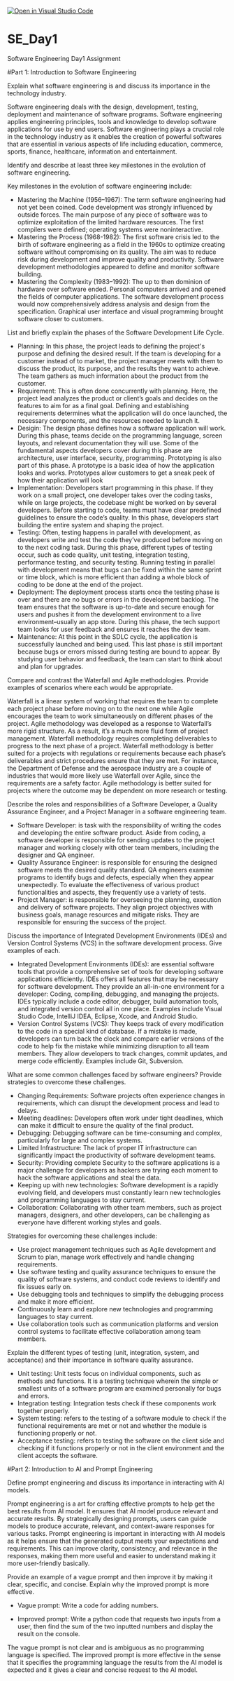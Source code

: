 [![Open in Visual Studio Code](https://classroom.github.com/assets/open-in-vscode-2e0aaae1b6195c2367325f4f02e2d04e9abb55f0b24a779b69b11b9e10269abc.svg)](https://classroom.github.com/online_ide?assignment_repo_id=15566108&assignment_repo_type=AssignmentRepo)
# SE_Day1
Software Engineering Day1 Assignment

#Part 1: Introduction to Software Engineering

Explain what software engineering is and discuss its importance in the technology industry.


Software engineering deals with the design, development, testing, deployment and maintenance of software programs. Software engineering applies engineering principles, tools and knowledge to develop software applications for use by end users. Software engineering plays a crucial role in the technology industry as it enables the creation of powerful softwares that are essential in various aspects of life including education, commerce, sports, finance, healthcare, information and entertainment. 

Identify and describe at least three key milestones in the evolution of software engineering.

Key milestones in the evolution of software engineering include:
-  Mastering the Machine (1956–1967): The term software engineering had not yet been coined. Code development was strongly influenced by outside forces. The main purpose of any piece of software was to optimize exploitation of the limited hardware resources. The first compilers were defined; operating systems were noninteractive.
-  Mastering the Process (1968-1982): The first software crisis led to the birth of software engineering as a field in the 1960s to optimize creating software without compromising on its quality. The aim was to reduce risk during development and improve quality and productivity. Software development methodologies appeared to define and monitor software building.
-  Mastering the Complexity (1983–1992): The up to then dominion of hardware over software ended. Personal computers arrived and opened the fields of computer applications. The software development process would now comprehensively address analysis and design from the specification. Graphical user interface and visual programming brought software closer to customers.

List and briefly explain the phases of the Software Development Life Cycle.

- Planning: In this phase, the project leads to defining the project's purpose and defining the desired result. If the team is developing for a customer instead of to market, the project manager meets with them to discuss the product, its purpose, and the results they want to achieve. The team gathers as much information about the product from the customer.
- Requirement: This is often done concurrently with planning. Here, the project lead analyzes the product or client’s goals and decides on the features to aim for as a final goal. Defining and establishing requirements determines what the application will do once launched, the necessary components, and the resources needed to launch it.
- Desigin: The design phase defines how a software application will work. During this phase, teams decide on the programming language, screen layouts, and relevant documentation they will use. Some of the fundamental aspects developers cover during this phase are architecture, user interface, security, programming. Prototyping is also part of this phase. A prototype is a basic idea of how the application looks and works. Prototypes allow customers to get a sneak peek of how their application will look
- Implementation: Developers start programming in this phase. If they work on a small project, one developer takes over the coding tasks, while on large projects, the codebase might be worked on by several developers. Before starting to code, teams must have clear predefined guidelines to ensure the code’s quality. In this phase, developers start building the entire system and shaping the project.
- Testing: Often, testing happens in parallel with development, as developers write and test the code they’ve produced before moving on to the next coding task. During this phase, different types of testing occur, such as code quality, unit testing, integration testing, performance testing, and security testing. Running testing in parallel with development means that bugs can be fixed within the same sprint or time block, which is more efficient than adding a whole block of coding to be done at the end of the project.
- Deployment: The deployment process starts once the testing phase is over and there are no bugs or errors in the development backlog. The team ensures that the software is up-to-date and secure enough for users and pushes it from the development environment to a live environment–usually an app store. During this phase, the tech support team looks for user feedback and ensures it reaches the dev team.
- Maintenance: At this point in the SDLC cycle, the application is successfully launched and being used. This last phase is still important because bugs or errors missed during testing are bound to appear. By studying user behavior and feedback, the team can start to think about and plan for upgrades.

Compare and contrast the Waterfall and Agile methodologies. Provide examples of scenarios where each would be appropriate.

Waterfall is a linear system of working that requires the team to complete each project phase before moving on to the next one while Agile encourages the team to work simultaneously on different phases of the project. Agile methodology was developed as a response to Waterfall’s more rigid structure. As a result, it’s a much more fluid form of project management. Waterfall methodology requires completing deliverables to progress to the next phase of a project. 
Waterfall methodology is better suited for a projects with regulations or requirements because each phase’s deliverables and strict procedures ensure that they are met. For instance, the Department of Defense and the aerospace industry are a couple of industries that would more likely use Waterfall over Agile, since the requirements are a safety factor.
Agile methodology is better suited for projects where the outcome may be dependent on more research or testing. 

Describe the roles and responsibilities of a Software Developer, a Quality Assurance Engineer, and a Project Manager in a software engineering team.

- Software Developer: is task with the responsibility of writing the codes and developing the entire software product. Aside from coding, a software developer is responsible for sending updates to the project manager and working closely with other team members, including the designer and QA engineer. 
- Quality Assurance Engineer: is responsible for ensuring the designed software meets the desired quality standard. QA engineers examine programs to identify bugs and defects, especially when they appear unexpectedly. To evaluate the effectiveness of various product functionalities and aspects, they frequently use a variety of tests.
- Project Manager: is responsible for overseeing the planning, execution and delivery of software projects. They align project objectives with business goals, manage resources and mitigate risks. They are responsible for ensuring the success of the project.

Discuss the importance of Integrated Development Environments (IDEs) and Version Control Systems (VCS) in the software development process. Give examples of each.

- Integrated Development Environments (IDEs): are essential software tools that provide a comprehensive set of tools for developing software applications efficiently. IDEs offers all features that may be necessary for software development. They provide an all-in-one environment for a developer: Coding, compiling, debugging, and managing the projects. IDEs typically include a code editor, debugger, build automation tools, and integrated version control all in one place. Examples include Visual Studio Code, IntelliJ IDEA, Eclipse, Xcode, and Android Studio.
- Version Control Systems (VCS): They keeps track of every modification to the code in a special kind of database. If a mistake is made, developers can turn back the clock and compare earlier versions of the code to help fix the mistake while minimizing disruption to all team members. They allow developers to track changes, commit updates, and merge code efficiently. Examples include Git, Subversion.

What are some common challenges faced by software engineers? Provide strategies to overcome these challenges.

- Changing Requirements: Software projects often experience changes in requirements, which can disrupt the development process and lead to delays.
- Meeting deadlines: Developers often work under tight deadlines, which can make it difficult to ensure the quality of the final product.
- Debugging: Debugging software can be time-consuming and complex, particularly for large and complex systems.
- Limited Infrastructure: The lack of proper IT infrastructure can significantly impact the productivity of software development teams.
- Security: Providing complete Security to the software applications is a major challenge for developers as hackers are trying each moment to hack the software applications and steal the data.
- Keeping up with new technologies: Software development is a rapidly evolving field, and developers must constantly learn new technologies and programming languages to stay current.
- Collaboration: Collaborating with other team members, such as project managers, designers, and other developers, can be challenging as everyone have different working styles and goals.

Strategies for overcoming these challenges include:
-  Use project management techniques such as Agile development and Scrum to plan, manage work effectively and handle changing requirements.
-  Use software testing and quality assurance techniques to ensure the quality of software systems, and conduct code reviews to identify and fix issues early on.
-  Use debugging tools and techniques to simplify the debugging process and make it more efficient.
-  Continuously learn and explore new technologies and programming languages to stay current.
-  Use collaboration tools such as communication platforms and version control systems to facilitate effective collaboration among team members.

Explain the different types of testing (unit, integration, system, and acceptance) and their importance in software quality assurance.

-  Unit testing: Unit tests focus on individual components, such as methods and functions. It is a testing technique wherein the simple or smallest units of a software program are examined personally for bugs and errors.
-  Integration testing: Integration tests check if these components work together properly.
-  System testing: refers to the testing of a software module to check if the functional requirements are met or not and whether the module is functioning properly or not.
-  Acceptance testing: refers to testing the software on the client side and checking if it functions properly or not in the client environment and the client accepts the software.

#Part 2: Introduction to AI and Prompt Engineering


Define prompt engineering and discuss its importance in interacting with AI models.

Prompt engineering is a art for crafting effective prompts to help get the best results from AI model. It ensures that AI model produce relevant and accurate results. By strategically designing prompts, users can guide models to produce accurate, relevant, and context-aware responses for various tasks.
Prompt engineering is important in interacting with AI models as it helps ensure that the generated output meets your expectations and requirements. This can improve clarity, consistency, and relevance in the responses, making them more useful and easier to understand making it more user-friendly basically.

Provide an example of a vague prompt and then improve it by making it clear, specific, and concise. Explain why the improved prompt is more effective.

- Vague prompt: Write a code for adding numbers.

- Improved prompt: Write a python code that requests two inputs from a user, then find the sum of the two inputted numbers and display the result on the console.

The vague prompt is not clear and is ambiguous as no programming language is specified. The improved prompt is more effective in the sense that it specifies the programming language the results from the AI model is expected and it gives a clear and concise request to the AI model.

